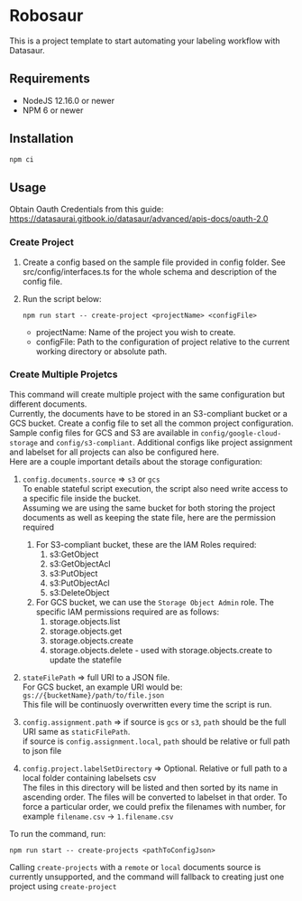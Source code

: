 # Robosaur

This is a project template to start automating your labeling workflow with Datasaur.

## Requirements

- NodeJS 12.16.0 or newer
- NPM 6 or newer

## Installation

```bash
npm ci
```

## Usage

Obtain Oauth Credentials from this guide: <https://datasaurai.gitbook.io/datasaur/advanced/apis-docs/oauth-2.0>

### Create Project

1. Create a config based on the sample file provided in config folder.
   See src/config/interfaces.ts for the whole schema and description of the config file.
2. Run the script below:

   ```console
   npm run start -- create-project <projectName> <configFile>
   ```

   - projectName: Name of the project you wish to create.
   - configFile: Path to the configuration of project relative to the current working directory or absolute path.

### Create Multiple Projetcs

This command will create multiple project with the same configuration but different documents.  
Currently, the documents have to be stored in an S3-compliant bucket or a GCS bucket.
Create a config file to set all the common project configuration.  
Sample config files for GCS and S3 are available in `config/google-cloud-storage` and `config/s3-compliant`.
Additional configs like project assignment and labelset for all projects can also be configured here.  
Here are a couple important details about the storage configuration:

1. `config.documents.source` => `s3` or `gcs`  
   To enable stateful script execution, the script also need write access to a specific file inside the bucket.  
   Assuming we are using the same bucket for both storing the project documents as well as keeping the state file, here are the permission required

   1. For S3-compliant bucket, these are the IAM Roles required:
      1. s3:GetObject
      2. s3:GetObjectAcl
      3. s3:PutObject
      4. s3:PutObjectAcl
      5. s3:DeleteObject
   2. For GCS bucket, we can use the `Storage Object Admin` role. The specific IAM permissions required are as follows:
      1. storage.objects.list
      2. storage.objects.get
      3. storage.objects.create
      4. storage.objects.delete - used with storage.objects.create to update the statefile

2. `stateFilePath` => full URI to a JSON file.  
   For GCS bucket, an example URI would be: `gs://{bucketName}/path/to/file.json`  
   This file will be continuosly overwritten every time the script is run.
3. `config.assignment.path` => if source is `gcs` or `s3`, `path` should be the full URI same as `staticFilePath`.  
   if source is `config.assignment.local`, `path` should be relative or full path to json file
4. `config.project.labelSetDirectory` => Optional. Relative or full path to a local folder containing labelsets csv  
   The files in this directory will be listed and then sorted by its name in ascending order. The files will be converted to labelset in that order. To force a particular order, we could prefix the filenames with number, for example `filename.csv` -> `1.filename.csv`

To run the command, run:

```console
npm run start -- create-projects <pathToConfigJson>
```

Calling `create-projects` with a `remote` or `local` documents source is currently unsupported, and the command will fallback to creating just one project using `create-project`

